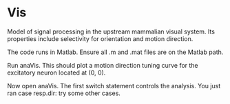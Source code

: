 # Vis
Model of signal processing in the upstream mammalian visual system. Its properties include selectivity for orientation and motion direction.

The code runs in Matlab. Ensure all .m and .mat files are on the Matlab path.

Run anaVis. This should plot a motion direction tuning curve for the excitatory neuron located at (0, 0).

Now open anaVis. The first switch statement controls the analysis. You just ran case resp.dir: try some other cases.
